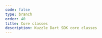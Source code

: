 ```yaml
---
code: false
type: branch
order: 40
title: Core classes
description: Kuzzle Dart SDK core classes
---
```

